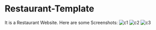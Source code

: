 # Restaurant-Template
It is a Restaurant Website.
Here are some Screenshots:
![c1](https://user-images.githubusercontent.com/37346608/52856512-9d6cb980-314a-11e9-8051-47eafc0b398a.JPG)
![c2](https://user-images.githubusercontent.com/37346608/52856513-9d6cb980-314a-11e9-8717-f39f59af59ab.JPG)
![c3](https://user-images.githubusercontent.com/37346608/52856515-9e055000-314a-11e9-9774-bc247f71a2de.JPG)
